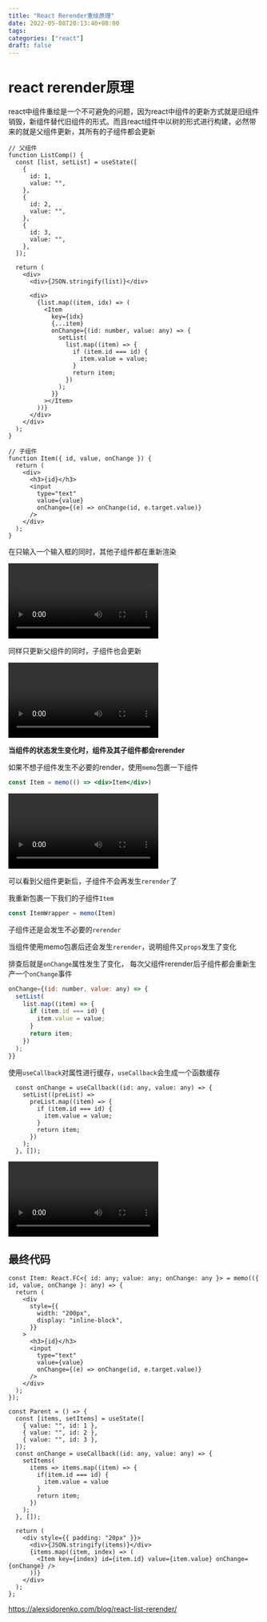 ```yaml
---
title: "React Rerender重绘原理"
date: 2022-05-08T20:13:40+08:00
tags:
categories: ["react"]
draft: false
---
```






# react rerender原理



react中组件重绘是一个不可避免的问题，因为react中组件的更新方式就是旧组件销毁，新组件替代旧组件的形式。而且react组件中以树的形式进行构建，必然带来的就是父组件更新，其所有的子组件都会更新





```tsx
// 父组件
function ListComp() {
  const [list, setList] = useState([
    {
      id: 1,
      value: "",
    },
    {
      id: 2,
      value: "",
    },
    {
      id: 3,
      value: "",
    },
  ]);

  return (
    <div>
      <div>{JSON.stringify(list)}</div>

      <div>
        {list.map((item, idx) => (
          <Item
            key={idx}
            {...item}
            onChange={(id: number, value: any) => {
              setList(
                list.map((item) => {
                  if (item.id === id) {
                    item.value = value;
                  }
                  return item;
                })
              );
            }}
          ></Item>
        ))}
      </div>
    </div>
  );
}

// 子组件
function Item({ id, value, onChange }) {
  return (
    <div>
      <h3>{id}</h3>
      <input
        type="text"
        value={value}
        onChange={(e) => onChange(id, e.target.value)}
      />
    </div>
  );
}
```





在只输入一个输入框的同时，其他子组件都在重新渲染

<video src="/react-rerender.assets/initial.mp4"></video





同样只更新父组件的同时，子组件也会更新



<video src="/react-rerender.assets/simple.mp4"></video>



**当组件的状态发生变化时，组件及其子组件都会rerender**





如果不想子组件发生不必要的render，使用`memo`包裹一下组件



```jsx
const Item = memo(() => <div>Item</div>)
```



<video src="/react-rerender.assets/simple-memo.mp4"></video>



可以看到父组件更新后，子组件不会再发生`rerender`了





我重新包裹一下我们的子组件`Item`

```jsx
const ItemWrapper = memo(Item)
```



子组件还是会发生不必要的`rerender`



当组件使用memo包裹后还会发生`rerender`，说明组件又`props`发生了变化



排查后就是`onChange`属性发生了变化， 每次父组件rerender后子组件都会重新生产一个`onChange`事件

```jsx
onChange={(id: number, value: any) => {
  setList(
    list.map((item) => {
      if (item.id === id) {
        item.value = value;
      }
      return item;
    })
  );
}}
```



使用`useCallback`对属性进行缓存，`useCallback`会生成一个函数缓存



```tsx
  const onChange = useCallback((id: any, value: any) => {
    setList((preList) =>
      preList.map((item) => {
        if (item.id === id) {
          item.value = value;
        }
        return item;
      })
    );
  }, []);
```



<video src="/react-rerender.assets/fixed.mp4"></video>






## 最终代码



```tsx
const Item: React.FC<{ id: any; value: any; onChange: any }> = memo(({ id, value, onChange }: any) => {
  return (
    <div
      style={{
        width: "200px",
        display: "inline-block",
      }}
    >
      <h3>{id}</h3>
      <input
        type="text"
        value={value}
        onChange={(e) => onChange(id, e.target.value)}
      />
    </div>
  );
});

const Parent = () => {
  const [items, setItems] = useState([
    { value: "", id: 1 },
    { value: "", id: 2 },
    { value: "", id: 3 },
  ]);
  const onChange = useCallback((id: any, value: any) => {
    setItems(
      items => items.map((item) => {
        if(item.id === id) {
          item.value = value
        }
        return item;
      })
    );
  }, []);

  return (
    <div style={{ padding: "20px" }}>
      <div>{JSON.stringify(items)}</div>
      {items.map((item, index) => (
        <Item key={index} id={item.id} value={item.value} onChange={onChange} />
      ))}
    </div>
  );
};

```







https://alexsidorenko.com/blog/react-list-rerender/
